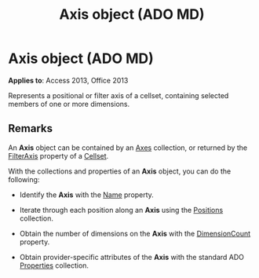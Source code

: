 ﻿---
title: Axis object (ADO MD)
TOCTitle: Axis object (ADO MD)
ms:assetid: a4332b69-8900-08f1-a4e2-9395d005ed42
ms:mtpsurl: https://msdn.microsoft.com/library/JJ249763(v=office.15)
ms:contentKeyID: 48546807
ms.date: 09/18/2015
mtps_version: v=office.15
---

# Axis object (ADO MD)


**Applies to**: Access 2013, Office 2013

Represents a positional or filter axis of a cellset, containing selected members of one or more dimensions.

## Remarks

An **Axis** object can be contained by an [Axes](axes-collection-ado-md.md) collection, or returned by the [FilterAxis](filteraxis-property-ado-md.md) property of a [Cellset](cellset-object-ado-md.md).

With the collections and properties of an **Axis** object, you can do the following:

- Identify the **Axis** with the [Name](name-property-ado-md.md) property.

- Iterate through each position along an **Axis** using the [Positions](positions-collection-ado-md.md) collection.

- Obtain the number of dimensions on the **Axis** with the [DimensionCount](dimensioncount-property-ado-md.md) property.

- Obtain provider-specific attributes of the **Axis** with the standard ADO [Properties](properties-collection-ado.md) collection.

